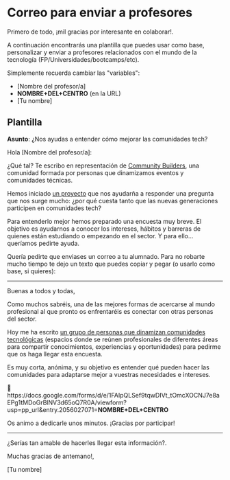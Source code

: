 # Correo para enviar a profesores

Primero de todo, ¡mil gracias por interesante en colaborar!. 

A continuación encontrarás una plantilla que puedes usar como base, personalizar y enviar a profesores relacionados con el mundo de la tecnología (FP/Universidades/bootcamps/etc).

Simplemente recuerda cambiar las "variables":
* [Nombre del profesor/a]
* **NOMBRE+DEL+CENTRO** (en la URL)
* [Tu nombre]

## Plantilla

**Asunto**: ¿Nos ayudas a entender cómo mejorar las comunidades tech?

Hola [Nombre del profesor/a]:

¿Qué tal? Te escribo en representación de [Community Builders](https://github.com/ComBuildersES), una comunidad formada por personas que dinamizamos eventos y comunidades técnicas. 

Hemos iniciado [un proyecto](https://github.com/ComBuildersES/estudio-publico-objetivo/tree/main) que nos ayudarña a responder una pregunta que nos surge mucho: ¿por qué cuesta tanto que las nuevas generaciones participen en comunidades tech?

Para entenderlo mejor hemos preparado una encuesta muy breve. El objetivo es ayudarnos a conocer los intereses, hábitos y barreras de quienes están estudiando o empezando en el sector. Y para ello... queríamos pedirte ayuda.

Quería pedirte que enviases un correo a tu alumnado. Para no robarte mucho tiempo te dejo un texto que puedes copiar y pegar (o usarlo como base, si quieres):

---

Buenas a todos y todas,

Como muchos sabréis, una de las mejores formas de acercarse al mundo profesional al que pronto os enfrentaréis es conectar con otras personas del sector.

Hoy me ha escrito [un grupo de personas que dinamizan comunidades tecnológicas](https://github.com/ComBuildersES) (espacios donde se reúnen profesionales de diferentes áreas para compartir conocimientos, experiencias y oportunidades) para pedirme que os haga llegar esta encuesta.

Es muy corta, anónima, y su objetivo es entender qué pueden hacer las comunidades para adaptarse mejor a vuestras necesidades e intereses.

🔗 https\://docs.google.com/forms/d/e/1FAIpQLSef9tqwDIVt_tOmcXOCNJ7e8aEPg1tMDoGrBlNV3d65oQ7R0A/viewform?usp=pp_url&entry.2056027071=**NOMBRE+DEL+CENTRO**

Os animo a dedicarle unos minutos. ¡Gracias por participar!

---

¿Serías tan amable de hacerles llegar esta información?.

Muchas gracias de antemano!,

[Tu nombre]
